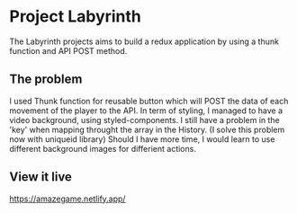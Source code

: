 # Project Labyrinth

The Labyrinth projects aims to build a redux application by using a thunk function and API POST method.

## The problem
I used Thunk function for reusable button which will POST the data of each movement of the player to the API.
In term of styling, I managed to have a video background, using styled-components.
I still have a problem in the 'key' when mapping throught the array in the History. (I solve this problem now with uniqueid library)
Should I have more time, I would learn to use different background images for differient actions.

## View it live

https://amazegame.netlify.app/

